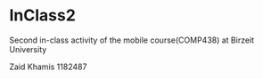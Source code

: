 # InClass2
Second in-class activity of the mobile course(COMP438) at Birzeit University

Zaid Khamis
1182487
